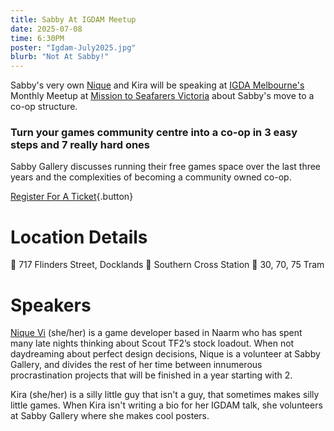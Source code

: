 ```yaml
---
title: Sabby At IGDAM Meetup
date: 2025-07-08
time: 6:30PM
poster: "Igdam-July2025.jpg"
blurb: "Not At Sabby!"
---
```

Sabby's very own [Nique](https://tritake.com/) and Kira will be speaking at [IGDA Melbourne's](https://igdamelbourne.au/) Monthly Meetup at [Mission to Seafarers Victoria](https://missiontoseafarers.com.au/) about Sabby's move to a co-op structure.

### Turn your games community centre into a co-op in 3 easy steps and 7 really hard ones

Sabby Gallery discusses running their free games space over the last three years and the complexities of becoming a community owned co-op.

[Register For A Ticket](https://www.trybooking.com/events/landing/1428283){.button}

# Location Details
📌 717 Flinders Street, Docklands
🚆 Southern Cross Station
🚊 30, 70, 75 Tram

# Speakers
[Nique Vi](https://tritake.com/) (she/her) is a game developer based in Naarm who has spent many late nights thinking about Scout TF2’s stock loadout. When not daydreaming about perfect design decisions, Nique is a volunteer at Sabby Gallery, and divides the rest of her time between innumerous procrastination projects that will be finished in a year starting with 2.

Kira (she/her) is a silly little guy that isn't a guy, that sometimes makes silly little games. When Kira isn't writing a bio for her IGDAM talk, she volunteers at Sabby Gallery where she makes cool posters.